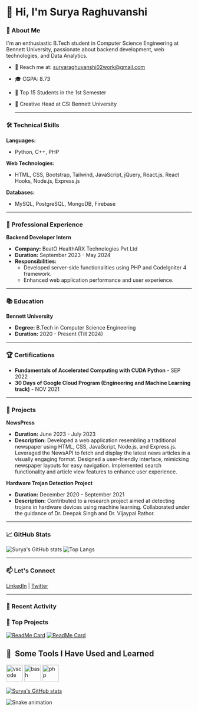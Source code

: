 # 👋 Hi, I'm Surya Raghuvanshi

### 🚀 About Me
I'm an enthusiastic B.Tech student in Computer Science Engineering at Bennett University, passionate about backend development, web technologies, and Data Analytics.


- 📧 Reach me at: suryaraghuvanshi02work@gmail.com
- 🎓 CGPA: 8.73
- 🏅 Top 15 Students in the 1st Semester
- 🎨 Creative Head at CSI Bennett University

  ---

### 🛠️ Technical Skills
**Languages:**
- Python, C++, PHP

**Web Technologies:**
- HTML, CSS, Bootstrap, Tailwind, JavaScript, jQuery, React.js, React Hooks, Node.js, Express.js

**Databases:**
- MySQL, PostgreSQL, MongoDB, Firebase

---

### 💼 Professional Experience
**Backend Developer Intern**
- **Company:** BeatO HealthARX Technologies Pvt Ltd
- **Duration:** September 2023 - May 2024
- **Responsibilities:**
  - Developed server-side functionalities using PHP and CodeIgniter 4 framework.
  - Enhanced web application performance and user experience.

---

### 📚 Education
**Bennett University**
- **Degree:** B.Tech in Computer Science Engineering
- **Duration:** 2020 - Present (Till 2024)

---

### 🏆 Certifications
- **Fundamentals of Accelerated Computing with CUDA Python** - SEP 2022
- **30 Days of Google Cloud Program (Engineering and Machine Learning track)** - NOV 2021

---

### 📂 Projects

**NewsPress**
- **Duration:** June 2023 - July 2023
- **Description:** Developed a web application resembling a traditional newspaper using HTML, CSS, JavaScript, Node.js, and Express.js. Leveraged the NewsAPI to fetch and display the latest news articles in a visually engaging format. Designed a user-friendly interface, mimicking newspaper layouts for easy navigation. Implemented search functionality and article view features to enhance user experience.

**Hardware Trojan Detection Project**
- **Duration:** December 2020 - September 2021
- **Description:** Contributed to a research project aimed at detecting trojans in hardware devices using machine learning. Collaborated under the guidance of Dr. Deepak Singh and Dr. Vijaypal Rathor.

---

### 📈 GitHub Stats
![Surya's GitHub stats](https://github-readme-stats.vercel.app/api?username=SuryaRaghuvanshi02&show_icons=true&theme=radical)
![Top Langs](https://github-readme-stats.vercel.app/api/top-langs/?username=SuryaRaghuvanshi02&layout=compact&theme=radical)

---

### 📫 Let's Connect
[LinkedIn](https://www.linkedin.com/in/surya-raghuvanshi-w/) | [Twitter](https://twitter.com/SuryaRaghuvan12) 
<!--| [Portfolio](https://your-portfolio.com) -->

---

### 📝 Recent Activity
<!--START_SECTION:activity-->
<!--END_SECTION:activity-->

### 🎨 Top Projects
[![ReadMe Card](https://github-readme-stats.vercel.app/api/pin/?username=SuryaRaghuvanshi02&repo=NewsPress&theme=radical)](https://github.com/SuryaRaghuvanshi02/NewsPress)
[![ReadMe Card](https://github-readme-stats.vercel.app/api/pin/?username=SuryaRaghuvanshi02&repo=Hardware-Trojan-Detection&theme=radical)](https://github.com/SuryaRaghuvanshi02/Hardware-Trojan-Detection)

<h2> 🚀 &nbsp;Some Tools I Have Used and Learned</h2>
<p align="left">
<img src="https://cdn.jsdelivr.net/gh/devicons/devicon/icons/vscode/vscode-original.svg" alt="vscode" width="45" height="45"/>
<img src="https://cdn.jsdelivr.net/gh/devicons/devicon/icons/bash/bash-original.svg" alt="bash" width="45" height="45"/>
<img src="https://cdn.jsdelivr.net/gh/devicons/devicon/icons/php/php-original.svg" alt="php" width="45" height="45"/>
</p>

[![Surya's GitHub stats](https://github-readme-stats.vercel.app/api?username=SuryaRaghuvanshi02)](https://github.com/anuraghazra/github-readme-stats)

![Snake animation](https://github.com/SuryaRaghuvanshi02/SuryaRaghuvanshi02/blob/output/github-contribution-grid-snake.svg)
<!--
**SuryaRaghuvanshi02/SuryaRaghuvanshi02** is a ✨ _special_ ✨ repository because its `README.md` (this file) appears on your GitHub profile.

Here are some ideas to get you started:

- 🔭 I’m currently working on ...
- 🌱 I’m currently learning ...
- 👯 I’m looking to collaborate on ...
- 🤔 I’m looking for help with ...
- 💬 Ask me about ...
- 📫 How to reach me: ...
- 😄 Pronouns: ...
- ⚡ Fun fact: ...
-->
